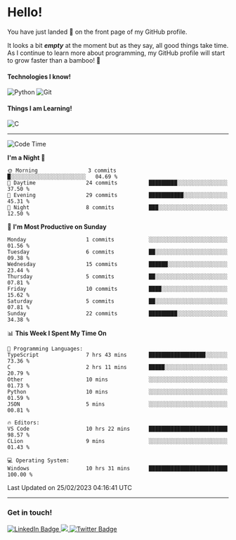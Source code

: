 # Hello!

You have just landed 🛬 on the front page of my GitHub profile.

It looks a bit ***empty*** at the moment but as they say, all good things take time. As I continue to learn more about programming, my GitHub profile will start to grow faster than a bamboo! 🎍 

#### Technologies I know!

![Python](https://img.shields.io/badge/python-3670A0?style=for-the-badge&logo=python&logoColor=ffdd54)
![Git](https://img.shields.io/badge/git-%23F05033.svg?style=for-the-badge&logo=git&logoColor=white)

#### Things I am Learning!

![C](https://img.shields.io/badge/c-%2300599C.svg?style=for-the-badge&logo=c&logoColor=white)

<hr size="2" noshade="0">

<!--START_SECTION:waka-->
![Code Time](http://img.shields.io/badge/Code%20Time-26%20hrs%2059%20mins-blue)

**I'm a Night 🦉** 

```text
🌞 Morning                3 commits           █░░░░░░░░░░░░░░░░░░░░░░░░   04.69 % 
🌆 Daytime                24 commits          █████████░░░░░░░░░░░░░░░░   37.50 % 
🌃 Evening                29 commits          ███████████░░░░░░░░░░░░░░   45.31 % 
🌙 Night                  8 commits           ███░░░░░░░░░░░░░░░░░░░░░░   12.50 % 
```
📅 **I'm Most Productive on Sunday** 

```text
Monday                   1 commits           ░░░░░░░░░░░░░░░░░░░░░░░░░   01.56 % 
Tuesday                  6 commits           ██░░░░░░░░░░░░░░░░░░░░░░░   09.38 % 
Wednesday                15 commits          ██████░░░░░░░░░░░░░░░░░░░   23.44 % 
Thursday                 5 commits           ██░░░░░░░░░░░░░░░░░░░░░░░   07.81 % 
Friday                   10 commits          ████░░░░░░░░░░░░░░░░░░░░░   15.62 % 
Saturday                 5 commits           ██░░░░░░░░░░░░░░░░░░░░░░░   07.81 % 
Sunday                   22 commits          █████████░░░░░░░░░░░░░░░░   34.38 % 
```


📊 **This Week I Spent My Time On** 

```text
💬 Programming Languages: 
TypeScript               7 hrs 43 mins       ██████████████████░░░░░░░   73.36 % 
C                        2 hrs 11 mins       █████░░░░░░░░░░░░░░░░░░░░   20.79 % 
Other                    10 mins             ░░░░░░░░░░░░░░░░░░░░░░░░░   01.73 % 
Python                   10 mins             ░░░░░░░░░░░░░░░░░░░░░░░░░   01.59 % 
JSON                     5 mins              ░░░░░░░░░░░░░░░░░░░░░░░░░   00.81 % 

🔥 Editors: 
VS Code                  10 hrs 22 mins      █████████████████████████   98.57 % 
CLion                    9 mins              ░░░░░░░░░░░░░░░░░░░░░░░░░   01.43 % 

💻 Operating System: 
Windows                  10 hrs 31 mins      █████████████████████████   100.00 % 
```


 Last Updated on 25/02/2023 04:16:41 UTC
<!--END_SECTION:waka-->

<hr size="2" noshade="0">

### Get in touch!

<div id="badges">
  <a href="https://www.linkedin.com/in/amritansh-sharma-7a4251245/">
    <img src="https://img.shields.io/badge/LinkedIn-blue?style=for-the-badge&logo=linkedin&logoColor=white" alt="LinkedIn Badge"/>
  </a>
  <a href="https://www.instagram.com/drowsycoder/">
    <img src="https://img.shields.io/badge/Instagram-%23E4405F.svg?style=for-the-badge&logo=Instagram&logoColor=white"/>
  </a>
  <a href="https://twitter.com/DrowsyCoder">
    <img src="https://img.shields.io/badge/Twitter-blue?style=for-the-badge&logo=twitter&logoColor=white" alt="Twitter Badge"/>
  </a>
</div>
